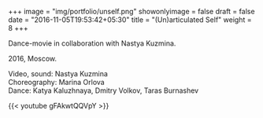 +++
image = "img/portfolio/unself.png"
showonlyimage = false
draft = false
date = "2016-11-05T19:53:42+05:30"
title = "(Un)articulated Self"
weight = 8
+++

Dance-movie in collaboration with Nastya Kuzmina.  

2016, Moscow.
<!--more-->

Video, sound: Nastya Kuzmina  
Choreography: Marina Orlova  
Dance: Katya Kaluzhnaya, Dmitry Volkov, Taras Burnashev

{{< youtube gFAkwtQQVpY >}}
